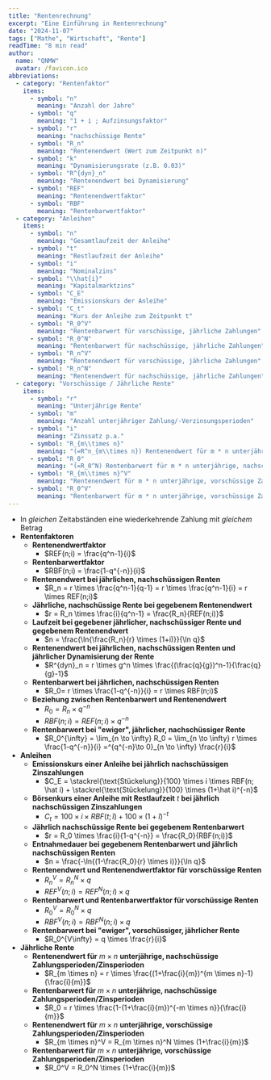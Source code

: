 ```yaml
---
title: "Rentenrechnung"
excerpt: "Eine Einführung in Rentenrechnung"
date: "2024-11-07"
tags: ["Mathe", "Wirtschaft", "Rente"]
readTime: "8 min read"
author:
  name: "QNMW"
  avatar: /favicon.ico
abbreviations:
  - category: "Rentenfaktor"
    items:
      - symbol: "n"
        meaning: "Anzahl der Jahre"
      - symbol: "q"
        meaning: "1 + i ; Aufzinsungsfaktor"
      - symbol: "r"
        meaning: "nachschüssige Rente"
      - symbol: "R_n"
        meaning: "Rentenendwert (Wert zum Zeitpunkt n)"
      - symbol: "k"
        meaning: "Dynamisierungsrate (z.B. 0.03)"
      - symbol: "R^{dyn}_n"
        meaning: "Rentenendwert bei Dynamisierung"
      - symbol: "REF"
        meaning: "Rentenendwertfaktor"
      - symbol: "RBF"
        meaning: "Rentenbarwertfaktor"
  - category: "Anleihen"
    items:
      - symbol: "n"
        meaning: "Gesamtlaufzeit der Anleihe"
      - symbol: "t"
        meaning: "Restlaufzeit der Anleihe"
      - symbol: "i"
        meaning: "Nominalzins"
      - symbol: "\\hat{i}"
        meaning: "Kapitalmarktzins"
      - symbol: "C_E"
        meaning: "Emissionskurs der Anleihe"
      - symbol: "C_t"
        meaning: "Kurs der Anleihe zum Zeitpunkt t"
      - symbol: "R_0^V"
        meaning: "Rentenbarwert für vorschüssige, jährliche Zahlungen"
      - symbol: "R_0^N"
        meaning: "Rentenbarwert für nachschüssige, jährliche Zahlungen"
      - symbol: "R_n^V"
        meaning: "Rentenendwert für vorschüssige, jährliche Zahlungen"
      - symbol: "R_n^N"
        meaning: "Rentenendwert für nachschüssige, jährliche Zahlungen"
  - category: "Vorschüssige / Jährliche Rente"
    items:
      - symbol: "r"
        meaning: "Unterjährige Rente"
      - symbol: "m"
        meaning: "Anzahl unterjähriger Zahlung/-Verzinsungsperioden"
      - symbol: "i"
        meaning: "Zinssatz p.a."
      - symbol: "R_{m\\times n}"
        meaning: "(=R^n_{m\\times n}) Rentenendwert für m * n unterjährige, nachschüssige Zahlungen/Zinsperioden"
      - symbol: "R_0"
        meaning: "(=R_0^N) Rentenbarwert für m * n unterjährige, nachschüssige Zahlungen/Zinsperioden"
      - symbol: "R_{m\\times n}^V"
        meaning: "Rentenendwert für m * n unterjährige, vorschüssige Zahlungen/Zinsperioden"
      - symbol: "R_0^V"
        meaning: "Rentenbarwert für m * n unterjährige, vorschüssige Zahlungen/Zinsperioden"
---
```


- In *gleichen* Zeitabständen eine wiederkehrende Zahlung mit *gleichem* Betrag
- **Rentenfaktoren**
	- **Rentenendwertfaktor**
		- $REF(n;i) = \frac{q^n-1}{i}$
	- **Rentenbarwertfaktor**
		- $RBF(n;i) = \frac{1-q^{-n}}{i}$
	- **Rentenendwert bei jährlichen, nachschüssigen Renten**
		- $R_n = r \times \frac{q^n-1}{q-1} = r \times \frac{q^n-1}{i} = r \times REF(n;i)$
	- **Jährliche, nachschüssige Rente bei gegebenem Rentenendwert**
		- $r = R_n \times \frac{i}{q^n-1} = \frac{R_n}{REF(n;i)}$
	- **Laufzeit bei gegebener jährlicher, nachschüssiger Rente und gegebenem Rentenendwert**
		- $n = \frac{\ln{\frac{R_n}{r} \times (1+i)}}{\ln q}$
	- **Rentenendwert bei jährlichen, nachschüssigen Renten und jährlicher **Dynamisierung** der Rente**
		- $R^{dyn}_n = r \times g^n \times \frac{(\frac{q}{g})^n-1}{\frac{q}{g}-1}$
	- **Rentenbarwert bei jährlichen, nachschüssigen Renten**
		- $R_0= r \times \frac{1-q^{-n}}{i} = r \times RBF(n;i)$
	- **Beziehung zwischen Rentenbarwert und Rentenendwert**
		- $R_0 = R_n \times q^{-n}$
		- $RBF(n;i) = REF(n;i) \times q^{-n}$
	- **Rentenbarwert bei "ewiger", jährlicher, nachschüssiger Rente**
		- $R_0^{\infty} = \lim_{n \to \infty} R_0 = \lim_{n \to \infty} r \times \frac{1-q^{-n}}{i} =^{q^{-n}\to 0}_{n \to \infty} \frac{r}{i}$
- **Anleihen**
	- **Emissionskurs einer Anleihe bei jährlich nachschüssigen Zinszahlungen**
		- $C_E = \stackrel{\text{Stückelung}}{100} \times i \times RBF(n; \hat i) + \stackrel{\text{Stückelung}}{100} \times (1+\hat i)^{-n}$
	- **Börsenkurs einer Anleihe mit Restlaufzeit** $t$ **bei jährlich nachschüssigen Zinszahlungen**
		- $C_t = 100 \times i \times RBF(t; \hat i) + 100 \times (1+\hat i)^{-t}$
	- **Jährlich nachschüssige Rente bei gegebenem Rentenbarwert**
		- $r = R_0 \times \frac{i}{1-q^{-n}} = \frac{R_0}{RBF(n;i)}$
	- **Entnahmedauer bei gegebenem Rentenbarwert und jährlich nachschüssigen Renten**
		- $n = \frac{-\ln{(1-\frac{R_0}{r} \times i)}}{\ln q}$
	- **Rentenendwert und Rentenendwertfaktor für vorschüssige Renten**
		- $R^V_n = R^N_n \times q$
		- $REF^V(n;i) = REF^N(n;i) \times q$
	- **Rentenbarwert und Rentenbarwertfaktor für vorschüssige Renten**
		- $R^V_0 = R^N_0 \times q$
		- $RBF^V(n;i) = RBF^N(n;i) \times q$
	- **Rentenbarwert bei "ewiger", vorschüssiger, jährlicher Rente**
		- $R_0^{V\infty} = q \times \frac{r}{i}$
- **Jährliche Rente**
	- **Rentenendwert für** $m \times n$ **unterjährige, nachschüssige Zahlungsperioden/Zinsperioden**
		- $R_{m \times n} = r \times \frac{(1+\frac{i}{m})^{m \times n}-1}{\frac{i}{m}}$
	- **Rentenbarwert für** $m \times n$ **unterjährige, nachschüssige Zahlungsperioden/Zinsperioden**
		- $R_0 = r \times \frac{1-(1+\frac{i}{m})^{-m \times n}}{\frac{i}{m}}$
	- **Rentenendwert für** $m \times n$ **unterjährige, vorschüssige Zahlungsperioden/Zinsperioden**
		- $R_{m \times n}^V = R_{m \times n}^N \times (1+\frac{i}{m})$
	- **Rentenbarwert für** $m \times n$ **unterjährige, vorschüssige Zahlungsperioden/Zinsperioden**
		- $R_0^V = R_0^N \times (1+\frac{i}{m})$
